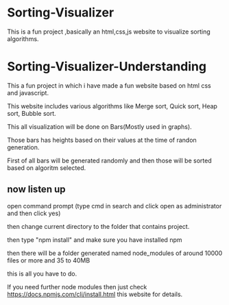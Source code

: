 # Sorting-Visualizer

This is a fun project ,basically an html,css,js website to visualize sorting algorithms.

# Sorting-Visualizer-Understanding 

This a fun project in which i have made a fun website based on html css and javascript.

This website includes various algorithms like
Merge sort,
Quick sort,
Heap sort,
Bubble sort.

This all visualization will be done on Bars(Mostly used in graphs).

Those bars has heights based on their values at the time of randon generation.

First of all bars will be generated randomly and then those will be sorted based on algoritm selected.



## now listen up 

open command prompt (type cmd in search and click open as administrator and then click yes)

then change current directory to the folder that contains project.

then type "npm install" and make sure you have installed npm

then there will be a folder generated named node_modules of around 10000 files or more and 35 to 40MB

this is all you have to do.

If you need further node modules then just check https://docs.npmjs.com/cli/install.html  this website for details.
